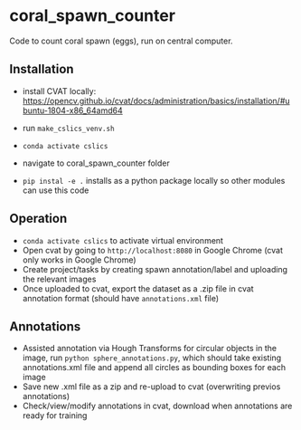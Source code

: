 # coral_spawn_counter
Code to count coral spawn (eggs), run on central computer.


## Installation

- install CVAT locally: https://opencv.github.io/cvat/docs/administration/basics/installation/#ubuntu-1804-x86_64amd64
- run `make_cslics_venv.sh` 

- `conda activate cslics`
- navigate to coral_spawn_counter folder
- `pip instal -e .` installs as a python package locally so other modules can use this code

## Operation

- `conda activate cslics` to activate virtual environment
- Open cvat by going to `http://localhost:8080` in Google Chrome (cvat only works in Google Chrome)
- Create project/tasks by creating spawn annotation/label and uploading the relevant images
- Once uploaded to cvat, export the dataset as a .zip file in cvat annotation format (should have `annotations.xml` file)

## Annotations

- Assisted annotation via Hough Transforms for circular objects in the image, run `python sphere_annotations.py`, which should take existing annotations.xml file and append all circles as bounding boxes for each image
- Save new .xml file as a zip and re-upload to cvat (overwriting previos annotations)
- Check/view/modify annotations in cvat, download when annotations are ready for training
